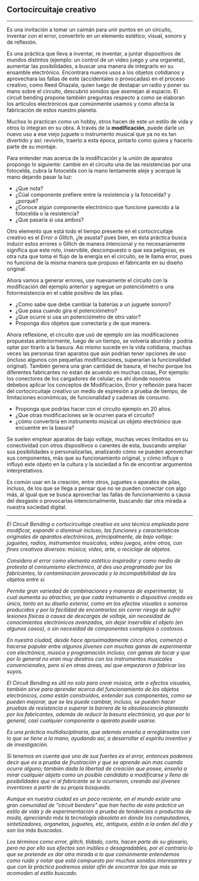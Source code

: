 ## Cortocircuitaje creativo
----



Es una invitación a tomar un caimán para unir puntos en un circuito, inventar con el error, convertirlo en un elemento estético, visual, sonoro y de reflexión.


Es una práctica que lleva a inventar, re inventar, a juntar dispositivos de mundos distintos (ejemplo: un control de un video juego y una organeta), aumentar las posibilidades, a buscar una manera de integrarlo en su ensamble electrónico. 
Encontrara nuevos usos a los objetos cotidianos y aprovechara las fallas de este (accidentales o provocadas) en el proceso creativo, como Reed Ghazala, quien luego de destapar un radio y poner su mano sobre el circuito, descubrió sonidos que asemejan al espacio.
El circuit bending propone también preguntas respecto a como se elaboran los artículos electrónicos que comúnmente usamos y como afecta la fabricación de estos nuestro planeta.


Muchos lo practican como un hobby, otros hacen de este un estilo de vida y otros lo integran en su obra.
A través de la __modificación__, puede darle un nuevo uso a ese viejo juguete o instrumento musical que ya no es tan divertido y así: revivirlo, traerlo a esta época, pintarlo como quiera y hacerlo parte de su montaje.

Para entender mas acerca de la modificación y la unión de aparatos propongo lo siguiente: cambie en el circuito una de las resistencias por una fotocelda, cubra la fotocelda con la mano  lentamente aleje y acerque la mano dejando pasar la luz:

* ¿Que nota?
* ¿Cúal componente prefiere entre la resistencia y la fotocelda?  y ¿porqué? 
* ¿Conoce algún componente electrónico que funcione parecido a la fotocelda o la resistencia?
* ¿Que pasaría si usa ambos?

Otro elemento que está todo el tiempo presente en el cortocircuitaje creativo es el *Error o Glitch*, ¿le asusta? pues bien, en ésta  práctica busca inducir estos errores o Glitch de manera intencional y no necesariamente significa que este roto, inservible, descompuesto o que sea peligroso, es otra ruta que toma el flujo de la energía en el  circuito, se le llama error, pues no funciona de la misma manera que propuso el fabricante en su diseño original.

Ahora vamos a generar errores, use nuevamente el circuito con la modificación del ejemplo anterior y agregue un potenciómetro o una fotorresistencia en el cable positivo de las pilas.

* ¿Como sabe que debe cambiar la baterías a un juguete sonoro?
* ¿Que pasa cuando gira el potenciómetro?
* ¿Que ocurre si usa un potenciómetro de otro valor?
* Proponga dos objetos que conectaría y de que manera.


Ahora reflexione,  el circuito que usó de ejemplo sin las modificaciones propuestas anteriormente, luego de un tiempo, se volvería aburrido y  podría optar por tirarlo a la basura. Así mismo sucede en la vida cotidiana, muchas veces las personas tiran aparatos que aún podrían tener opciones de uso (incluso algunos con pequeñas modificaciones, superarían la funcionalidad original). 
También  genera una gran cantidad de basura, el hecho porque los diferentes fabricantes no están de acuerdo en muchas cosas, Por ejemplo: los conectores de los cargadores de celular; es ahí donde nosotros debebos aplicar los conceptos de Modificación, Error y reflexión para hacer del cortocircuitaje creativo un medio de expresión a prueba de tiempo, de limitaciones económicas, de funcionalidad y cadenas de consumo.

 * Proponga que podrías hacer con el circuito ejemplo en 20 años.
 * ¿Que otras modificaciones se le ocurren para el circuito?
 * ¿cómo convertiría en instrumento músical un objeto electrónico que encuentre en la basura?















Se suelen emplear aparatos de bajo voltaje, muchas veces limitados en su conectividad con otros dispositivos o carentes de esta, buscando ampliar sus posibilidades o personalizarlas, analizando cómo se pueden aprovechar sus componentes, más que su  funcionamiento  original, y cómo influye o influyó  este objeto en la cultura y la sociedad a fin de encontrar argumentos interpretativos.

Es común usar en la creación, entre otros, juguetes o aparatos de pilas, incluso, de los que se llega a pensar que no se pueden conectar con algo más, al igual que se busca aprovechar las fallas de funcionamiento a causa del desgaste o provocarlas intencionalmente, buscando dar otra mirada a nuestra sociedad digital.







  








----

*El Circuit Bending o cortocircuitaje creativo es una técnica empleada para modificar, expandir o disminuir incluso, las funciones y características originales de aparatos electrónicos, principalmente, de bajo voltaje: juguetes, radios, instrumentos musicales, vídeo juegos, entre otros, con fines creativos diversos: música, vídeo, arte, o reciclaje de objetos.*

*Considera el error como elemento estético inspirador y como medio de protesta al consumismo electrónico, al des uso programado por los fabricantes, la contaminación provocada y la incompatibilidad de los objetos entre si.*

*Permite gran variedad de combinaciones y maneras de experimentar, lo cual aumenta su atractivo, ya que cada instrumento o dispositivo creado es único, tanto en su diseño exterior, como en los efectos visuales o sonoros producidos y por la facilidad de encontrarlos sin correr riesgo de sufrir lesiones físicas a causa de descargas de voltaje, sin necesidad de conocimientos electrónicos avanzados, sin dejar inservible el objeto (en algunos casos), o sin necesidad de componentes complejos o costosos.*

*En nuestra ciudad, desde hace aproximadamente cinco años, comenzó a hacerse popular entre algunos jóvenes con muchas ganas de experimentar con electrónica, música y programación incluso, con ganas de tocar y que por lo general no eran muy diestros con los instrumentos musicales convencionales, pero si en otras áreas, así que empezaron a fabricar los suyos.* 

*El Circuit Bending es útil no solo para crear música, arte o efectos visuales, también sirve para aprender acerca del funcionamiento de los objetos electrónicos, como están construidos, entender sus componentes, como se pueden mejorar, que se les puede cambiar, incluso, se pueden hacer pruebas de resistencia o superar la barrera de la obsolescencia planeada por los fabricantes, además de reducir la basura electrónica, ya que por lo general, casi cualquier componente o aparato puede usarse.*

*Es una práctica multidisciplinaria, que además enseña a arreglárselas con lo que se tiene a la mano, ayudando así, a desarrollar el espíritu inventivo y de investigación.* 

*Si tenemos en cuenta que uno de sus fuertes es el error, entonces podemos decir que es a prueba de frustración y que se aprende aún mas cuando ocurre alguno; también dada la libertad de creación que posee, enseña a mirar cualquier objeto como un  posible candidato a modificarse y lleno de posibilidades que ni al fabricante se le ocurrieron, creando así jóvenes inventores a partir de su propia búsqueda.*

*Aunque en nuestra ciudad es un poco reciente, en el mundo existe una gran comunidad de "circuit benders"  que han hecho de esta práctica un estilo de vida y de experimentación a prueba de tendencias o productos de moda,   apreciando más la tecnología obsoleta en donde los computadores, sintetizadores, organetas, juguetes, etc, antiguos, están a la orden del día y son los más buscados.* 

*Los términos como error, glitch, tildado, corto, hacen parte de su glosario, pero no por ello sus efectos son inútiles o desagradables, por el contrario lo que se pretende es dar otra mirada a lo que comúnmente entendemos como ruido y notar que está compuesto por muchos sonidos interesantes y que con la práctica podremos aislar afín de encontrar los que más se acomoden al estilo buscado.* 













 


